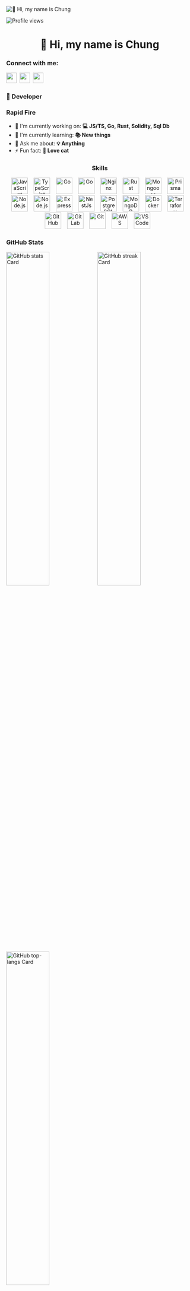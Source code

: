 ![👋 Hi, my name is Chung](https://mir-s3-cdn-cf.behance.net/project_modules/max_1200/79731568097599.5b50bca477735.jpg)

![Profile views](https://komarev.com/ghpvc/?username=trachchung&label=Profile%20views&color=0e75b6&style=flat)

<div id="toc">
  <ul align="center" style="list-style: none">
    <summary>
      <h1>
        👋 Hi, my name is Chung
      </h1>
    </summary>
  </ul>
</div>

**<h3 align="left">Connect with me:</h3>** 
<p align="left"><a href="https://github.com/sushilmagare10" target="_blank"><img src="https://img.shields.io/badge/GitHub-100000?logo=github&logoColor=white" height="28" style="margin-right: 4px"></a> <a href="https://www.linkedin.com/in/sushil-magare" target="_blank"><img src="https://img.shields.io/badge/LinkedIn-0077B5?logo=linkedin&logoColor=white" height="28" style="margin-right: 4px"></a> <a href="https://twitter.com/Sushil__SM" target="_blank"><img src="https://img.shields.io/badge/Twitter-000000?logo=X&logoColor=white" height="28" style="margin-right: 4px"></a></p>

 **<h3 align="left">🚀 Developer</h3>**

**<h3 align="left">Rapid Fire</h3>**

- 💼 I'm currently working on: **💻 JS/TS, Go, Rust, Solidity, Sql Db**
- 🌱 I'm currently learning: **📚 New things**
- 💬 Ask me about: **💡  Anything**
- ⚡ Fun fact: **🎢  Love cat**

 **<h3 align="center">Skills</h3>**

<p align="center"><img src="https://cdn.jsdelivr.net/gh/devicons/devicon/icons/javascript/javascript-plain.svg" height="44" alt="JavaScript" style="margin-right: 12px"> <img src="https://cdn.jsdelivr.net/gh/devicons/devicon/icons/typescript/typescript-original.svg" height="44" alt="TypeScript" style="margin-right: 12px"> <img src="https://cdn.jsdelivr.net/gh/devicons/devicon@latest/icons/go/go-original-wordmark.svg" height="44" alt="Go" style="margin-right: 12px"> <img src="https://cdn.jsdelivr.net/gh/devicons/devicon/icons/go/go-original.svg" height="44" alt="Go" style="margin-right: 12px"> <img src="https://cdn.jsdelivr.net/gh/devicons/devicon@latest/icons/nginx/nginx-original.svg" height="44" alt="Nginx" style="margin-right: 12px"> <img src="https://cdn.jsdelivr.net/gh/devicons/devicon/icons/rust/rust-original.svg" height="44" alt="Rust" style="margin-right: 12px"> <img src="https://cdn.jsdelivr.net/gh/devicons/devicon/icons/mongoose/mongoose-original.svg" height="44" alt="Mongoose" style="margin-right: 12px"> <img src="https://cdn.jsdelivr.net/gh/devicons/devicon/icons/prisma/prisma-original.svg" height="44" alt="Prisma" style="margin-right: 12px"> <img src="https://cdn.jsdelivr.net/gh/devicons/devicon@latest/icons/nodejs/nodejs-original-wordmark.svg" height="44" alt="Node.js" style="margin-right: 12px"> <img src="https://cdn.jsdelivr.net/gh/devicons/devicon/icons/nodejs/nodejs-original.svg" height="44" alt="Node.js" style="margin-right: 12px"> <img src="https://cdn.jsdelivr.net/gh/devicons/devicon@latest/icons/express/express-original-wordmark.svg" height="44" alt="Express" style="margin-right: 12px"> <img src="https://cdn.jsdelivr.net/gh/devicons/devicon@latest/icons/nestjs/nestjs-original.svg" height="44" alt="NestJs" style="margin-right: 12px"> <img src="https://cdn.jsdelivr.net/gh/devicons/devicon@latest/icons/postgresql/postgresql-original-wordmark.svg" height="44" alt="PostgreSQL" style="margin-right: 12px"> <img src="https://cdn.jsdelivr.net/gh/devicons/devicon@latest/icons/mongodb/mongodb-original-wordmark.svg" height="44" alt="MongoDB" style="margin-right: 12px"> <img src="https://cdn.jsdelivr.net/gh/devicons/devicon/icons/docker/docker-original.svg" height="44" alt="Docker" style="margin-right: 12px"> <img src="https://cdn.jsdelivr.net/gh/devicons/devicon/icons/terraform/terraform-original.svg" height="44" alt="Terraform" style="margin-right: 12px"> <img src="https://cdn.jsdelivr.net/gh/devicons/devicon/icons/github/github-original.svg" height="44" alt="GitHub" style="margin-right: 12px"> <img src="https://cdn.jsdelivr.net/gh/devicons/devicon/icons/gitlab/gitlab-original.svg" height="44" alt="GitLab" style="margin-right: 12px"> <img src="https://cdn.jsdelivr.net/gh/devicons/devicon/icons/git/git-original.svg" height="44" alt="Git" style="margin-right: 12px"> <img src="https://cdn.jsdelivr.net/gh/devicons/devicon@latest/icons/amazonwebservices/amazonwebservices-original-wordmark.svg" height="44" alt="AWS" style="margin-right: 12px"> <img src="https://cdn.jsdelivr.net/gh/devicons/devicon@latest/icons/vscode/vscode-original.svg" height="44" alt="VSCode" style="margin-right: 12px"></p>

 **<h3 align="left">GitHub Stats</h3>**

<p align="left">
  <img width="48%" src="https://github-readme-stats.vercel.app/api?username=trachchung&theme=react&hide_title=false&hide_rank=false&show_icons=false&include_all_commits=false&count_private=true&line_height=23" alt="GitHub stats Card" />
  <img width="48%" src="https://streak-stats.demolab.com/?user=trachchung&theme=react&hide_border=false&date_format=M+j%5B%2C+Y%5D&mode=daily&hide_total_contributions=false&hide_current_streak=false&hide_longest_streak=false&card_height=200" alt="GitHub streak Card" />
</p>

<p align="left">
  <img width="48%" src="https://github-readme-stats.vercel.app/api/top-langs?username=trachchung&theme=react&hide_title=false&layout=compact&langs_count=6&hide_progress=false&card_width=400" alt="GitHub top-langs Card" />
</p>

